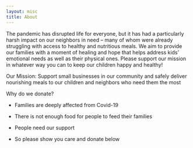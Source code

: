 ```yaml
---
layout: misc
title: About 
---
```


The pandemic has disrupted life for everyone, but it has had a particularly harsh impact on our neighbors in need – many of whom were already struggling with access to healthy and nutritious meals. We aim to provide our families with a moment of healing and hope that helps address kids’ emotional needs as well as their physical ones. Please support our mission in whatever way you can to keep our children happy and healthy!

Our Mission: Support small businesses in our community and safely deliver nourishing meals to our children and neighbors who need them the most

<article>
  <p>Why do we donate?</p>

<ul>
  <li>
    <p>Families are deeply affected from Covid-19</p>
  </li>
  <li>
    <p>There is not enough food for people to feed their families</p>
  </li>
  <li>
    <p>People need our support</p>
  </li>
  <li>
    <p>So please show you care and donate below</p>
  </li>
</ul>

</article>



